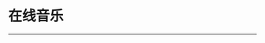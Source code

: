 
  # 在线音乐
  ---

  <Common-LinkList :linkList='{"name":"在线音乐","item":[{"link":"http://music.ifkdy.com","icon":"http://music.ifkdy.com/favicon.ico","text":"疯狂音乐搜索"},{"link":"","icon":"/aLinks/logo.png","text":"赞助会员可浏览"},{"link":"https://listen1.github.io/listen1/","icon":"/aLinks/logo.png","text":"listen1"},{"link":"https://music.163.com","icon":"/aLinks/logo.png","text":"网易云音乐"},{"link":"https://github.com/nondanee/UnblockNeteaseMusic","icon":"https://github.com/favicon.ico","text":"云音乐灰色解锁"},{"link":"https://y.qq.com","icon":"https://y.qq.com/favicon.ico","text":"QQ音乐"},{"link":"https://www.xiami.com","icon":"/aLinks/logo.png","text":"虾米音乐"},{"link":"http://www.kuwo.cn/","icon":"http://www.kuwo.cn/favicon.ico","text":"酷我音乐"},{"link":"http://www.kugou.com","icon":"http://www.kugou.com/favicon.ico","text":"酷狗音乐"},{"link":"https://music.douban.com/","icon":"https://music.douban.com/favicon.ico","text":"豆瓣音乐"},{"link":"https://douban.fm","icon":"https://douban.fm/favicon.ico","text":"豆瓣FM"},{"link":"https://www.missevan.com/","icon":"https://www.missevan.com/favicon.ico","text":"猫耳FM"},{"link":"http://fm.taihe.com/","icon":"http://fm.taihe.com/favicon.ico","text":"随心听-千千音乐"},{"link":"https://ifish.fun","icon":"https://ifish.fun/favicon.ico","text":"洛奇Town"},{"link":"http://www.hzou.net","icon":"http://www.hzou.net/favicon.ico","text":"红嘴鸥电台"},{"link":"https://www.ibaifm.com/","icon":"https://www.ibaifm.com/favicon.ico","text":"音乐电台-白FM"},{"link":"https://www.itingwa.com/radio","icon":"/aLinks/logo.png","text":"音乐电台-听蛙"},{"link":"http://music.taihe.com","icon":"http://music.taihe.com/favicon.ico","text":"千千音乐"},{"link":"http://www.9sky.com","icon":"http://www.9sky.com/favicon.ico","text":"九天音乐"},{"link":"http://www.yinyueke.net","icon":"http://www.yinyueke.net/favicon.ico","text":"音乐客"},{"link":"http://www.nofm.cn","icon":"http://www.nofm.cn/favicon.ico","text":"乐鼠无牙"}]}'/>
  